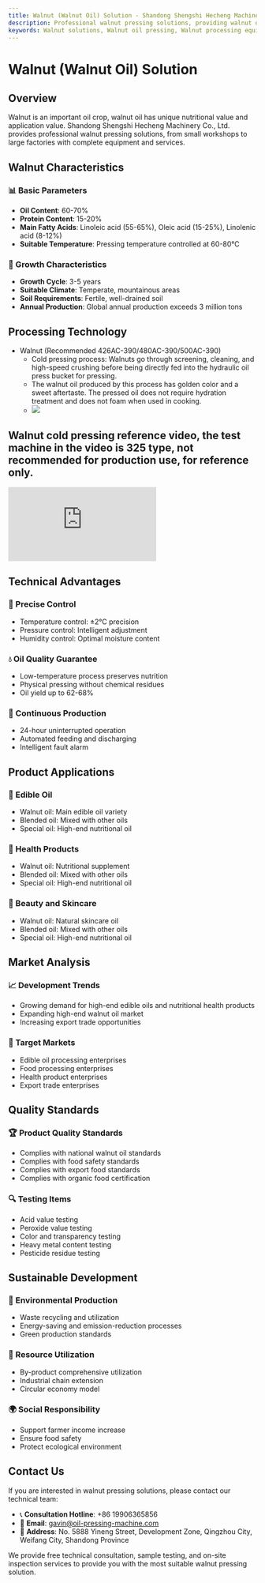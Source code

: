 ```yaml
---
title: Walnut (Walnut Oil) Solution - Shandong Shengshi Hecheng Machinery Co., Ltd.
description: Professional walnut pressing solutions, providing walnut oil processing equipment and technical services, oil content 60-70%, using cold pressing process to preserve nutrition, meeting high-end edible oil and nutritional health product needs.
keywords: Walnut solutions, Walnut oil pressing, Walnut processing equipment, Walnut oil production line, Walnut cold pressing process, Walnut oil press, Walnut oil extraction, Walnut oilseed processing, Walnut oil pressing equipment, Walnut oil production equipment, Premium edible oil
---
```


# Walnut (Walnut Oil) Solution

## Overview

Walnut is an important oil crop, walnut oil has unique nutritional value and application value. Shandong Shengshi Hecheng Machinery Co., Ltd. provides professional walnut pressing solutions, from small workshops to large factories with complete equipment and services.

## Walnut Characteristics

### 📊 Basic Parameters
- **Oil Content**: 60-70%
- **Protein Content**: 15-20%
- **Main Fatty Acids**: Linoleic acid (55-65%), Oleic acid (15-25%), Linolenic acid (8-12%)
- **Suitable Temperature**: Pressing temperature controlled at 60-80℃

### 🌱 Growth Characteristics
- **Growth Cycle**: 3-5 years
- **Suitable Climate**: Temperate, mountainous areas
- **Soil Requirements**: Fertile, well-drained soil
- **Annual Production**: Global annual production exceeds 3 million tons

## Processing Technology

+ Walnut (Recommended 426AC-390/480AC-390/500AC-390)
     + Cold pressing process: Walnuts go through screening, cleaning, and high-speed crushing before being directly fed into the hydraulic oil press bucket for pressing.
     + The walnut oil produced by this process has golden color and a sweet aftertaste. The pressed oil does not require hydration treatment and does not foam when used in cooking.
     + ![](/images/核桃冷榨工艺.png)

## Walnut cold pressing reference video, the test machine in the video is 325 type, not recommended for production use, for reference only.

<div class="video-container">
 <iframe src="https://www.youtube.com/embed/2Y0HsdtzfWg" frameborder="0" allow="accelerometer; autoplay; clipboard-write; encrypted-media; gyroscope; picture-in-picture" allowfullscreen></iframe>
</div>

## Technical Advantages

### 🎯 Precise Control
- Temperature control: ±2℃ precision
- Pressure control: Intelligent adjustment
- Humidity control: Optimal moisture content

### 💧 Oil Quality Guarantee
- Low-temperature process preserves nutrition
- Physical pressing without chemical residues
- Oil yield up to 62-68%

### 🔄 Continuous Production
- 24-hour uninterrupted operation
- Automated feeding and discharging
- Intelligent fault alarm

## Product Applications

### 🍳 Edible Oil
- Walnut oil: Main edible oil variety
- Blended oil: Mixed with other oils
- Special oil: High-end nutritional oil

### 💊 Health Products
- Walnut oil: Nutritional supplement
- Blended oil: Mixed with other oils
- Special oil: High-end nutritional oil

### 💄 Beauty and Skincare
- Walnut oil: Natural skincare oil
- Blended oil: Mixed with other oils
- Special oil: High-end nutritional oil

## Market Analysis

### 📈 Development Trends
- Growing demand for high-end edible oils and nutritional health products
- Expanding high-end walnut oil market
- Increasing export trade opportunities

### 🎯 Target Markets
- Edible oil processing enterprises
- Food processing enterprises
- Health product enterprises
- Export trade enterprises

## Quality Standards

### 🏆 Product Quality Standards
- Complies with national walnut oil standards
- Complies with food safety standards
- Complies with export food standards
- Complies with organic food certification

### 🔍 Testing Items
- Acid value testing
- Peroxide value testing
- Color and transparency testing
- Heavy metal content testing
- Pesticide residue testing

## Sustainable Development

### 🌱 Environmental Production
- Waste recycling and utilization
- Energy-saving and emission-reduction processes
- Green production standards

### 🔄 Resource Utilization
- By-product comprehensive utilization
- Industrial chain extension
- Circular economy model

### 🌍 Social Responsibility
- Support farmer income increase
- Ensure food safety
- Protect ecological environment

## Contact Us

If you are interested in walnut pressing solutions, please contact our technical team:

- 📞 **Consultation Hotline**: +86 19906365856
- 📧 **Email**: gavin@oil-pressing-machine.com
- 📍 **Address**: No. 5888 Yineng Street, Development Zone, Qingzhou City, Weifang City, Shandong Province

We provide free technical consultation, sample testing, and on-site inspection services to provide you with the most suitable walnut pressing solution.